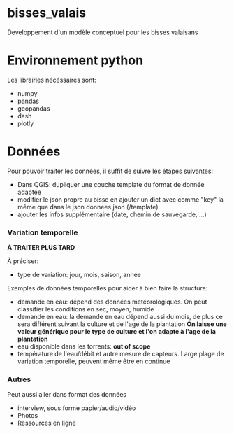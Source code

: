 # bisses_valais
Developpement d'un modèle conceptuel pour les bisses valaisans

# Environnement python

Les librairies nécéssaires sont:
- numpy
- pandas
- geopandas
- dash
- plotly

# Données

Pour pouvoir traiter les données, il suffit de suivre les étapes suivantes:
- Dans QGIS: dupliquer une couche template du format de donnée adaptée
- modifier le json propre au bisse en ajouter un dict avec comme "key" la même que dans le json donnees.json (/template)
- ajouter les infos supplémentaire (date, chemin de sauvegarde, ...)


### Variation temporelle

**À TRAITER PLUS TARD**

À préciser:
- type de variation: jour, mois, saison, année

Exemples de données temporelles pour aider à bien faire la structure:
- demande en eau: dépend des données metéorologiques. On peut classifier les conditions en sec, moyen, humide
- demande en eau: la demande en eau dépend aussi du mois, de plus ce sera différent suivant la culture et de l'age de la plantation
**On laisse une valeur générique pour le type de culture et l'on adapte à l'age de la plantation**
- eau disponible dans les torrents: **out of scope**
- température de l'eau/débit et autre mesure de capteurs. Large plage de variation temporelle, peuvent même être en continue

### Autres

Peut aussi aller dans format des données

- interview, sous forme papier/audio/vidéo
- Photos
- Ressources en ligne

